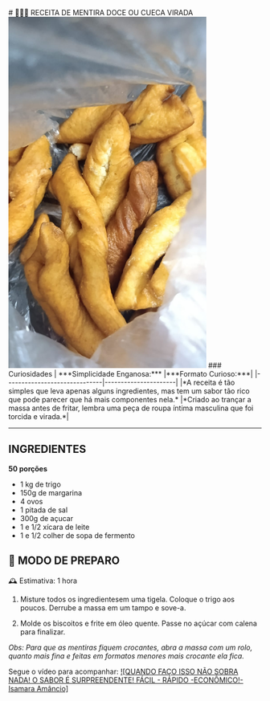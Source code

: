 </center> # 👩🏽‍🍳 RECEITA DE MENTIRA DOCE OU CUECA VIRADA </center>

<img src="Mentiraa.jpg" alt="A mentira da minha avó" widght= "600" height= "700">

</center> ### Curiosidades </center>
| ***Simplicidade Enganosa:*** |***Formato Curioso:***|
|------------------------------|----------------------|
|*A receita é tão simples que leva apenas alguns ingredientes, mas tem um sabor tão rico que pode parecer que há mais componentes nela.* |*Criado ao trançar a massa antes de fritar, lembra uma peça de roupa íntima masculina que foi torcida e virada.*|

---

## INGREDIENTES 
**50 porções**

- 1 kg de trigo
- 150g de margarina
- 4 ovos
- 1 pitada de sal
- 300g de açucar
- 1 e 1/2 xícara de leite
- 1 e 1/2 colher de sopa de fermento

## 🥣 MODO DE PREPARO
🕰 Estimativa: 1 hora

1. Misture todos os ingredientesem uma tigela. Coloque o trigo aos poucos. Derrube a massa em um tampo e sove-a.

2. Molde os biscoitos e frite em óleo quente. Passe no açúcar com calena para finalizar.

*Obs: Para que as mentiras fiquem crocantes, abra a massa com um rolo, quanto mais fina e feitas em formatos menores mais crocante ela fica.*

Segue o vídeo para acompanhar:
[![QUANDO FAÇO ISSO NÃO SOBRA NADA! O SABOR É SURPREENDENTE! FÁCIL - RÁPIDO -ECONÔMICO!-Isamara Amâncio]](https://www.youtube.com/watch?v=video-id)


